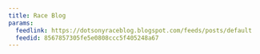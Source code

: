 ```yaml
---
title: Race Blog
params:
  feedlink: https://dotsonyraceblog.blogspot.com/feeds/posts/default
  feedid: 8567857305fe5e0808ccc5f405248a67
---
```

